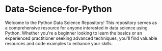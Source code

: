 # Data-Science-for-Python
Welcome to the Python Data Science Repository! This repository serves as a comprehensive resource for anyone interested in data science using Python. Whether you're a beginner looking to learn the basics or an experienced practitioner seeking advanced techniques, you'll find valuable resources and code examples to enhance your skills.
